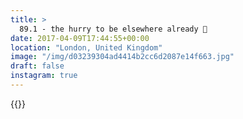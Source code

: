 ```yaml
---
title: >
  89.1 - the hurry to be elsewhere already 📒
date: 2017-04-09T17:44:55+00:00
location: "London, United Kingdom"
image: "/img/d03239304ad4414b2cc6d2087e14f663.jpg"
draft: false
instagram: true
---
```


{{<photo src="/img/d03239304ad4414b2cc6d2087e14f663.jpg">}}
